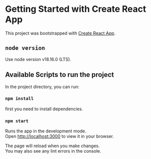 # Getting Started with Create React App

This project was bootstrapped with [Create React App](https://github.com/facebook/create-react-app).

## `node version`

Use node version v18.16.0 (LTS).

## Available Scripts to run the project

In the project directory, you can run:

### `npm install`

first you need to install dependencies.

### `npm start`

Runs the app in the development mode.\
Open [http://localhost:3000](http://localhost:3000) to view it in your browser.

The page will reload when you make changes.\
You may also see any lint errors in the console.
